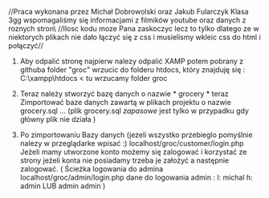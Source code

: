 //Praca wykonana przez Michał Dobrowolski oraz Jakub Fularczyk Klasa 3gg wspomagaliśmy się informacjami z filmików youtube oraz danych z roznych stron\\
//Ilosc kodu moze Pana zaskoczyc lecz to tylko dlatego ze w niektorych plikach nie dało łączyć się z css i musielismy wkleic css do html i połączyć//

1. Aby odpalić stronę najpierw nalezy odpalić XAMP potem pobrany z githuba folder "groc" wrzucic do folderu htdocs, który znajduję się : C:\xampp\htdocs < tu wrzucamy folder groc

2. Teraz należy stworzyć bazę danych o nazwie *  grocery  *  teraz  Zimportować baze danych zawartą w plikach projektu o nazwie grocery.sql     ... (plik grocery.sql *zapasowe* jest tylko w przypadku gdy główny plik nie działa )

3. Po zimportowaniu Bazy danych (jezeli wszystko przebieglo pomyślnie nalezy w przeglądarke wpisać :) localhost/groc/customer/login.php  Jeżeli mamy utworzone konto możemy się zalogować i korzystać ze strony jeżeli konta nie posiadamy trzeba je założyć a następnie zalogować. ( Ścieżka logowania do admina localhost/groc/admin/login.php  dane do logowania admin :  l: michal h: admin   LUB admin  admin    )

